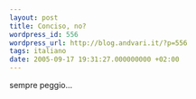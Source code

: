 ```yaml
---
layout: post
title: Conciso, no?
wordpress_id: 556
wordpress_url: http://blog.andvari.it/?p=556
tags: italiano
date: 2005-09-17 19:31:27.000000000 +02:00
---
```

sempre peggio...
